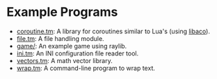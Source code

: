 # Example Programs

- [coroutine.tm](coroutine.tm): A library for coroutines similar to Lua's
  (using [libaco](https://libaco.org)).
- [file.tm](file.tm): A file handling module.
- [game/](game/): An example game using raylib.
- [ini.tm](ini.tm): An INI configuration file reader tool.
- [vectors.tm](vectors.tm): A math vector library.
- [wrap.tm](wrap.tm): A command-line program to wrap text.
